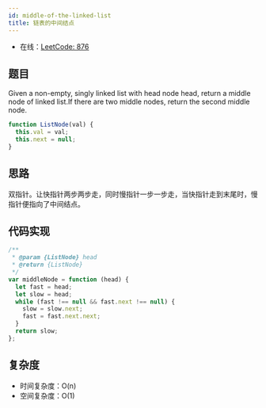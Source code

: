 ```yaml
---
id: middle-of-the-linked-list
title: 链表的中间结点
---
```


- 在线：[LeetCode: 876](https://leetcode.com/problems/middle-of-the-linked-list/)

## 题目

Given a non-empty, singly linked list with head node head, return a middle node of linked list.If there are two middle nodes, return the second middle node.

```js
function ListNode(val) {
  this.val = val;
  this.next = null;
}
```

## 思路

双指针。让快指针两步两步走，同时慢指针一步一步走，当快指针走到末尾时，慢指针便指向了中间结点。

## 代码实现

```js
/**
 * @param {ListNode} head
 * @return {ListNode}
 */
var middleNode = function (head) {
  let fast = head;
  let slow = head;
  while (fast !== null && fast.next !== null) {
    slow = slow.next;
    fast = fast.next.next;
  }
  return slow;
};
```

## 复杂度

- 时间复杂度：O(n)
- 空间复杂度：O(1)
